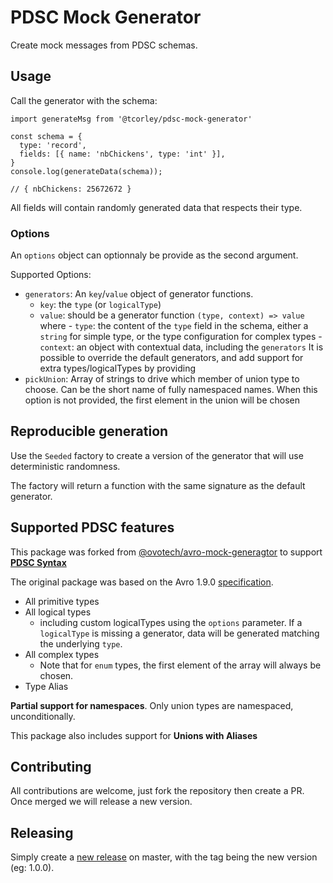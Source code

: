 # PDSC Mock Generator

Create mock messages from PDSC schemas.

## Usage

Call the generator with the schema:

```
import generateMsg from '@tcorley/pdsc-mock-generator'

const schema = {
  type: 'record',
  fields: [{ name: 'nbChickens', type: 'int' }],
}
console.log(generateData(schema));

// { nbChickens: 25672672 }
```

All fields will contain randomly generated data that respects their type.

### Options

An `options` object can optionnaly be provide as the second argument.

Supported Options:

- `generators`: An `key`/`value` object of generator functions.
  - `key`: the `type` (or `logicalType`)
  - `value`: should be a generator function `(type, context) => value` where - `type`: the content of the `type` field in the schema, either a `string` for simple type, or the type configuration for complex types - `context`: an object with contextual data, including the `generators`
    It is possible to override the default generators, and add support for extra types/logicalTypes by providing
- `pickUnion`: Array of strings to drive which member of union type to choose. Can be the short name of fully namespaced names. When this option is not provided, the first element in the union will be chosen

## Reproducible generation

Use the `Seeded` factory to create a version of the generator that will use deterministic randomness.

The factory will return a function with the same signature as the default generator.

## Supported PDSC features

This package was forked from [@ovotech/avro-mock-generagtor](https://github.com/ovotech/avro-mock-generator) to support [**PDSC Syntax**](https://linkedin.github.io/rest.li/pdsc_syntax)

The original package was based on the Avro 1.9.0 [specification](https://avro.apache.org/docs/current/spec.html).

- All primitive types
- All logical types
  - including custom logicalTypes using the `options` parameter. If a `logicalType` is missing a generator, data will be generated matching the underlying `type`.
- All complex types
  - Note that for `enum` types, the first element of the array will always be chosen.
- Type Alias

**Partial support for namespaces**. Only union types are namespaced, unconditionally.

This package also includes support for **Unions with Aliases**

## Contributing

All contributions are welcome, just fork the repository then create a PR. Once merged we will release a new version.

## Releasing

Simply create a [new release](https://github.com/ovotech/avro-mock-generator/releases/new) on master, with the tag being the new version (eg: 1.0.0).
